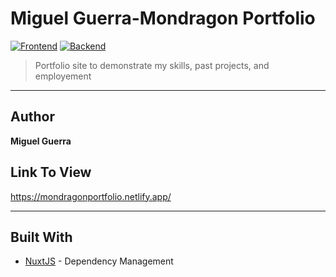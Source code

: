 

# Miguel Guerra-Mondragon Portfolio
[![Frontend][Frontend-image]][Frontend-url]
[![Backend][Backend-image]][Backend-url]

> Portfolio site to demonstrate my skills, past projects, and employement

---
## Author

**Miguel Guerra** 

## Link To View

https://mondragonportfolio.netlify.app/

---


## Built With

* [NuxtJS](https://nuxtjs.org/) - Dependency Management


[Frontend-image]: https://img.shields.io/badge/Frontend-NUXT-green?style=for-the-badge
[Frontend-url]: https://img.shields.io/badge/Frontend-NUXT-green?style=for-the-badge
[Backend-image]: https://img.shields.io/badge/BackEnd-JSON-red?style=for-the-badge
[Backend-url]: https://img.shields.io/badge/BackEnd-JSON-red?style=for-the-badge
